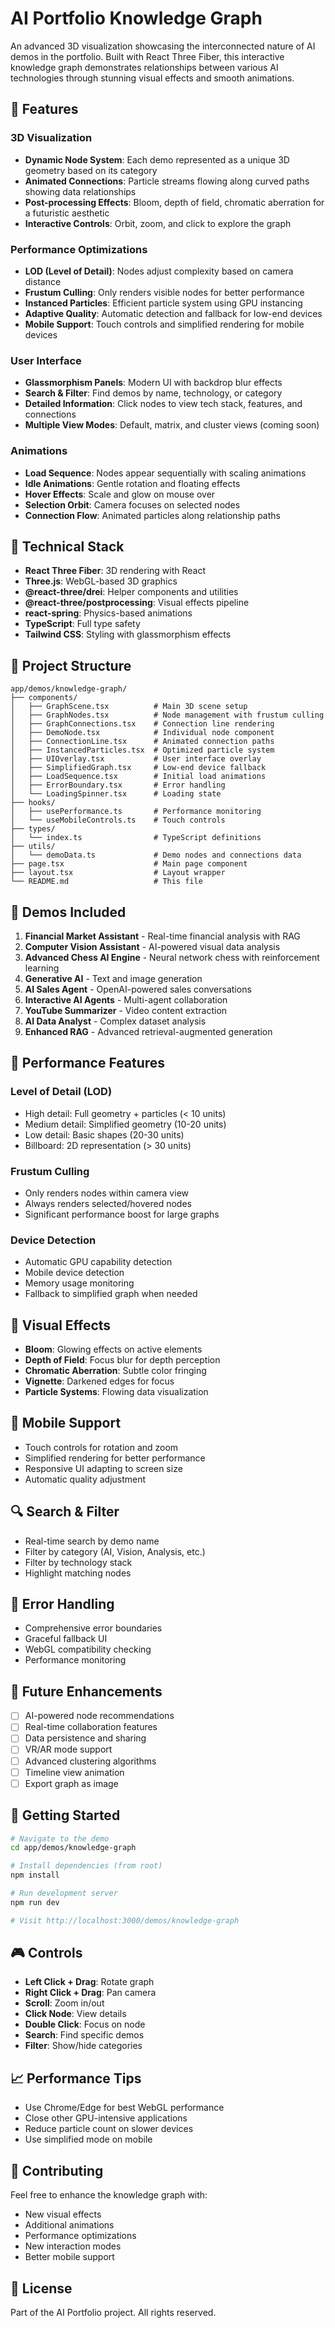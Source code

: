 # AI Portfolio Knowledge Graph

An advanced 3D visualization showcasing the interconnected nature of AI demos in the portfolio. Built with React Three Fiber, this interactive knowledge graph demonstrates relationships between various AI technologies through stunning visual effects and smooth animations.

## 🌟 Features

### 3D Visualization
- **Dynamic Node System**: Each demo represented as a unique 3D geometry based on its category
- **Animated Connections**: Particle streams flowing along curved paths showing data relationships
- **Post-processing Effects**: Bloom, depth of field, chromatic aberration for a futuristic aesthetic
- **Interactive Controls**: Orbit, zoom, and click to explore the graph

### Performance Optimizations
- **LOD (Level of Detail)**: Nodes adjust complexity based on camera distance
- **Frustum Culling**: Only renders visible nodes for better performance
- **Instanced Particles**: Efficient particle system using GPU instancing
- **Adaptive Quality**: Automatic detection and fallback for low-end devices
- **Mobile Support**: Touch controls and simplified rendering for mobile devices

### User Interface
- **Glassmorphism Panels**: Modern UI with backdrop blur effects
- **Search & Filter**: Find demos by name, technology, or category
- **Detailed Information**: Click nodes to view tech stack, features, and connections
- **Multiple View Modes**: Default, matrix, and cluster views (coming soon)

### Animations
- **Load Sequence**: Nodes appear sequentially with scaling animations
- **Idle Animations**: Gentle rotation and floating effects
- **Hover Effects**: Scale and glow on mouse over
- **Selection Orbit**: Camera focuses on selected nodes
- **Connection Flow**: Animated particles along relationship paths

## 🚀 Technical Stack

- **React Three Fiber**: 3D rendering with React
- **Three.js**: WebGL-based 3D graphics
- **@react-three/drei**: Helper components and utilities
- **@react-three/postprocessing**: Visual effects pipeline
- **react-spring**: Physics-based animations
- **TypeScript**: Full type safety
- **Tailwind CSS**: Styling with glassmorphism effects

## 📁 Project Structure

```
app/demos/knowledge-graph/
├── components/
│   ├── GraphScene.tsx          # Main 3D scene setup
│   ├── GraphNodes.tsx          # Node management with frustum culling
│   ├── GraphConnections.tsx    # Connection line rendering
│   ├── DemoNode.tsx            # Individual node component
│   ├── ConnectionLine.tsx      # Animated connection paths
│   ├── InstancedParticles.tsx  # Optimized particle system
│   ├── UIOverlay.tsx           # User interface overlay
│   ├── SimplifiedGraph.tsx     # Low-end device fallback
│   ├── LoadSequence.tsx        # Initial load animations
│   ├── ErrorBoundary.tsx       # Error handling
│   └── LoadingSpinner.tsx      # Loading state
├── hooks/
│   ├── usePerformance.ts       # Performance monitoring
│   └── useMobileControls.ts    # Touch controls
├── types/
│   └── index.ts                # TypeScript definitions
├── utils/
│   └── demoData.ts             # Demo nodes and connections data
├── page.tsx                    # Main page component
├── layout.tsx                  # Layout wrapper
└── README.md                   # This file
```

## 🎯 Demos Included

1. **Financial Market Assistant** - Real-time financial analysis with RAG
2. **Computer Vision Assistant** - AI-powered visual data analysis
3. **Advanced Chess AI Engine** - Neural network chess with reinforcement learning
4. **Generative AI** - Text and image generation
5. **AI Sales Agent** - OpenAI-powered sales conversations
6. **Interactive AI Agents** - Multi-agent collaboration
7. **YouTube Summarizer** - Video content extraction
8. **AI Data Analyst** - Complex dataset analysis
9. **Enhanced RAG** - Advanced retrieval-augmented generation

## 🔧 Performance Features

### Level of Detail (LOD)
- High detail: Full geometry + particles (< 10 units)
- Medium detail: Simplified geometry (10-20 units)
- Low detail: Basic shapes (20-30 units)
- Billboard: 2D representation (> 30 units)

### Frustum Culling
- Only renders nodes within camera view
- Always renders selected/hovered nodes
- Significant performance boost for large graphs

### Device Detection
- Automatic GPU capability detection
- Mobile device detection
- Memory usage monitoring
- Fallback to simplified graph when needed

## 🎨 Visual Effects

- **Bloom**: Glowing effects on active elements
- **Depth of Field**: Focus blur for depth perception
- **Chromatic Aberration**: Subtle color fringing
- **Vignette**: Darkened edges for focus
- **Particle Systems**: Flowing data visualization

## 📱 Mobile Support

- Touch controls for rotation and zoom
- Simplified rendering for better performance
- Responsive UI adapting to screen size
- Automatic quality adjustment

## 🔍 Search & Filter

- Real-time search by demo name
- Filter by category (AI, Vision, Analysis, etc.)
- Filter by technology stack
- Highlight matching nodes

## 🚦 Error Handling

- Comprehensive error boundaries
- Graceful fallback UI
- WebGL compatibility checking
- Performance monitoring

## 🔮 Future Enhancements

- [ ] AI-powered node recommendations
- [ ] Real-time collaboration features
- [ ] Data persistence and sharing
- [ ] VR/AR mode support
- [ ] Advanced clustering algorithms
- [ ] Timeline view animation
- [ ] Export graph as image

## 🏃 Getting Started

```bash
# Navigate to the demo
cd app/demos/knowledge-graph

# Install dependencies (from root)
npm install

# Run development server
npm run dev

# Visit http://localhost:3000/demos/knowledge-graph
```

## 🎮 Controls

- **Left Click + Drag**: Rotate graph
- **Right Click + Drag**: Pan camera
- **Scroll**: Zoom in/out
- **Click Node**: View details
- **Double Click**: Focus on node
- **Search**: Find specific demos
- **Filter**: Show/hide categories

## 📈 Performance Tips

- Use Chrome/Edge for best WebGL performance
- Close other GPU-intensive applications
- Reduce particle count on slower devices
- Use simplified mode on mobile

## 🤝 Contributing

Feel free to enhance the knowledge graph with:
- New visual effects
- Additional animations
- Performance optimizations
- New interaction modes
- Better mobile support

## 📄 License

Part of the AI Portfolio project. All rights reserved.
